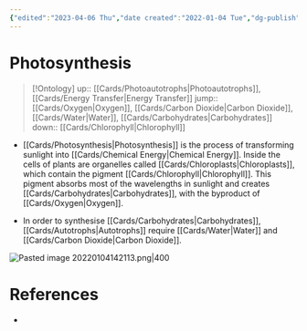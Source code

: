 ```yaml
---
{"edited":"2023-04-06 Thu","date created":"2022-01-04 Tue","dg-publish":true,"permalink":"/cards/photosynthesis/","dgPassFrontmatter":true}
---
```


# Photosynthesis

> [!Ontology]
> up:: [[Cards/Photoautotrophs\|Photoautotrophs]], [[Cards/Energy Transfer\|Energy Transfer]]
> jump:: [[Cards/Oxygen\|Oxygen]], [[Cards/Carbon Dioxide\|Carbon Dioxide]], [[Cards/Water\|Water]], [[Cards/Carbohydrates\|Carbohydrates]]
> down:: [[Cards/Chlorophyll\|Chlorophyll]]

- [[Cards/Photosynthesis\|Photosynthesis]] is the process of transforming sunlight into [[Cards/Chemical Energy\|Chemical Energy]]. Inside the cells of plants are organelles called [[Cards/Chloroplasts\|Chloroplasts]], which contain the pigment [[Cards/Chlorophyll\|Chlorophyll]]. This pigment absorbs most of the wavelengths in sunlight and creates [[Cards/Carbohydrates\|Carbohydrates]], with the byproduct of [[Cards/Oxygen\|Oxygen]]. 

- In order to synthesise [[Cards/Carbohydrates\|Carbohydrates]], [[Cards/Autotrophs\|Autotrophs]] require [[Cards/Water\|Water]] and [[Cards/Carbon Dioxide\|Carbon Dioxide]].

![Pasted image 20220104142113.png|400](/img/user/Extras/Images/Pasted%20image%2020220104142113.png)

# References
- 